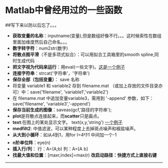 # Matlab中曾经用过的一些函数


<!--more-->


##写下来以防以后忘了。。。

 -  **获取变量的名称**：inputname(变量),但是数组好像不行。。。这时候索性在数组里面加维度然后自己命名。。。
 - **数字转字符**：num2str(数字)
 - **将散点图平滑**（不是多项式拟合）：可以用拟合工具箱里的smooth spline,同时生成代码
 -  **把文字视为代码来运行**：用eval(一些文字)。[这是一个例子](http://zhidao.baidu.com/link?url=n8UzQMDXzFA8J0KCJ6dJIEw7WLCay18p3os5PXBhjTPPZnyDrDVHPP8M_Ts3mqfM_P7eNx9-gQJozgKsrdpWHa "百度知道中的答案")                                    
 - **连接字符串**：strcat('字符串'，'字符串')
 - **保存全部（包括变量）**： save 名称
  - 将变量 variable1 和 variable2 存到 filename.mat （或加上存放的文件目录亦可）中：save('filename', 'variable1','variable2')
  - 在 filename.mat 中追加变量variable3，需用到 '-append' 参数，如下：save('filename', 'variable3','-append')
 - **保存当前生成的图像**：saveas(gcf,'路径的字符串');
 - **plot**是将散点连接起来，而**scatter**只是画点。
 - **text**:在图上的某处显示文字。
 text(x,y,'string')    [一个例子](http://nf.nci.org.au/facilities/software/Matlab/techdoc/ref/text.html%20%E5%87%BD%E6%95%B0%E6%89%8B%E5%86%8C)
 - **medfilt2**: 中值滤波，可以某种程度上去掉斑点噪声和椒盐噪声。
 - **从大到小循环**：如从4到1，用for I=4:-1:1 中间加一个-1
 - **n阶单位阵**：eye(n)
 - **插入行/列**： 行：A=(A;b) 列：A=[A b]
 - **找最大值和位置**：[maxr,index]=max(r)
**改启动路径：快捷方式上直接右键**
----

 


